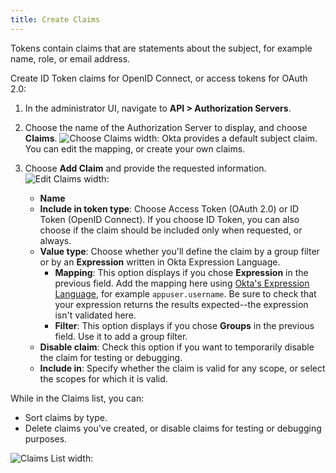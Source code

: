 ```yaml
---
title: Create Claims
---
```


Tokens contain claims that are statements about the subject, for example name, role, or email address.

Create ID Token claims for OpenID Connect, or access tokens for OAuth 2.0:

1. In the administrator UI, navigate to **API > Authorization Servers**.
2. Choose the name of the Authorization Server to display, and choose **Claims**.
![Choose Claims width:](/img/claims1.png "Choose Claims width:")
 Okta provides a default subject claim. You can edit the mapping, or create your own claims.
3. Choose **Add Claim** and provide the requested information.
![Edit Claims width:](/img/claim.png "Edit Claims width:")

    * **Name**
    * **Include in token type**: Choose Access Token (OAuth 2.0) or ID Token (OpenID Connect). If you choose ID Token, you can also choose if the claim should be included only when requested, or always.
    * **Value type**: Choose whether you'll define the claim by a group filter or by an **Expression** written in Okta Expression Language.
        * **Mapping**: This option displays if you chose **Expression** in the previous field. Add the mapping here using [Okta's Expression Language](/reference/okta_expression_language/), for example `appuser.username`.
          Be sure to check that your expression returns the results expected--the expression isn't validated here.
        * **Filter**: This option displays if you chose **Groups** in the previous field. Use it to add a group filter.
    * **Disable claim**: Check this option if you want to temporarily disable the claim for testing or debugging.
    * **Include in**: Specify whether the claim is valid for any scope, or select the scopes for which it is valid.

While in the Claims list, you can:

* Sort claims by type.
* Delete claims you've created, or disable claims for testing or debugging purposes.

![Claims List width:](/img/claims2.png "Claims List width:")

<NextSectionLink/>